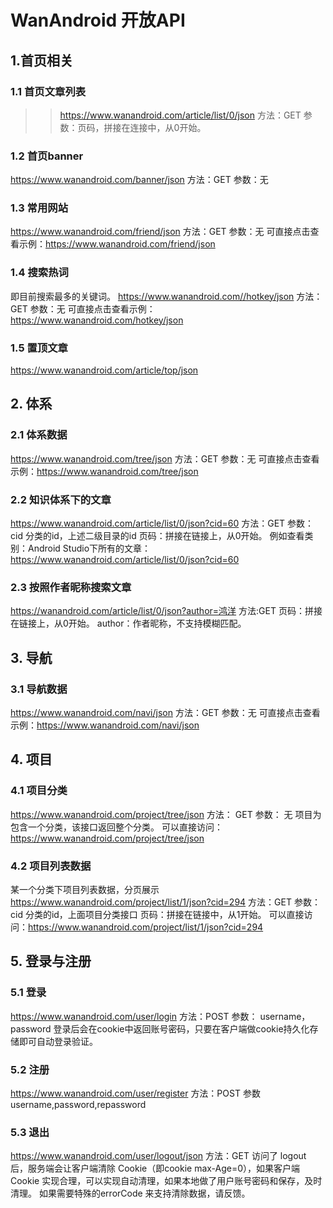 # WanAndroid 开放API

## 1.首页相关
### 1.1 首页文章列表
>>https://www.wanandroid.com/article/list/0/json
方法：GET
参数：页码，拼接在连接中，从0开始。

### 1.2 首页banner
https://www.wanandroid.com/banner/json
方法：GET
参数：无

### 1.3 常用网站
https://www.wanandroid.com/friend/json
方法：GET
参数：无
可直接点击查看示例：https://www.wanandroid.com/friend/json

### 1.4 搜索热词
即目前搜索最多的关键词。
https://www.wanandroid.com//hotkey/json
方法：GET
参数：无
可直接点击查看示例：https://www.wanandroid.com/hotkey/json

### 1.5 置顶文章
https://www.wanandroid.com/article/top/json



## 2. 体系
### 2.1 体系数据
https://www.wanandroid.com/tree/json
方法：GET
参数：无
可直接点击查看示例：https://www.wanandroid.com/tree/json

### 2.2 知识体系下的文章
https://www.wanandroid.com/article/list/0/json?cid=60
方法：GET
参数：
cid 分类的id，上述二级目录的id
页码：拼接在链接上，从0开始。
例如查看类别：Android Studio下所有的文章：https://www.wanandroid.com/article/list/0/json?cid=60

### 2.3 按照作者昵称搜索文章
https://wanandroid.com/article/list/0/json?author=鸿洋
方法:GET
页码：拼接在链接上，从0开始。
author：作者昵称，不支持模糊匹配。



## 3. 导航
### 3.1 导航数据
https://www.wanandroid.com/navi/json
方法：GET
参数：无
可直接点击查看示例：https://www.wanandroid.com/navi/json



## 4. 项目
### 4.1 项目分类
https://www.wanandroid.com/project/tree/json
方法： GET
参数： 无
项目为包含一个分类，该接口返回整个分类。
可以直接访问：https://www.wanandroid.com/project/tree/json

### 4.2 项目列表数据
某一个分类下项目列表数据，分页展示
https://www.wanandroid.com/project/list/1/json?cid=294
方法：GET
参数：
cid 分类的id，上面项目分类接口
页码：拼接在链接中，从1开始。
可以直接访问：https://www.wanandroid.com/project/list/1/json?cid=294



## 5. 登录与注册
### 5.1 登录
https://www.wanandroid.com/user/login
方法：POST
参数：
username，password
登录后会在cookie中返回账号密码，只要在客户端做cookie持久化存储即可自动登录验证。

### 5.2 注册
https://www.wanandroid.com/user/register
方法：POST
参数
username,password,repassword
	
### 5.3 退出
https://www.wanandroid.com/user/logout/json
方法：GET
访问了 logout 后，服务端会让客户端清除 Cookie（即cookie max-Age=0），如果客户端 Cookie 实现合理，可以实现自动清理，如果本地做了用户账号密码和保存，及时清理。
如果需要特殊的errorCode 来支持清除数据，请反馈。



